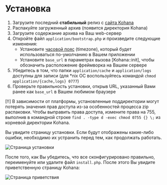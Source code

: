 # Установка

1. Загрузите последний **стабильный** релиз с [сайта Kohana](http://kohanaphp.com/)
2. Распакуйте загруженный архив (появится директория Kohana)
3. Загрузите содержание архива на Ваш web-сервер
4. Откройте файл `application/bootstrap.php` и произведите следующие изменения:
	- Установите [часовой пояс](http://php.net/timezones) (timezone), который будет использоваться по-умолчанию в Вашем приложении
	- Установите `base_url` в параметрах вызова [Kohana::init], чтобы обозначить расположение фреймворка на Вашем сервере
6. Убедитесь в том, что папки `application/cache` и `application/logs` доступны для записи (для *nix ОС воспользуйтесь командой `chmod application/{cache,logs} 0777`)
7. Проверьте правильность установки, открыв URL, указанный Вами ранее как `base_url` в Вашем любимом браузере

[!!] В зависимости от платформы, установленные поддиректории могут потерять значения прав доступа из-за особенностей процесса zip распаковки. Чтобы выправить права доступа, измените права на 755, выполнив в командной строке `find . -type d -exec chmod 0755 {} \;` из корневой директории Kohana.

Вы увидите страницу установки. Если будут отображены какие-либо ошибки, необходимо их устранить перед тем, как продолжать работать.

![Страница установки](img/install.png "Пример страницы установки")

После того, как Вы убедитесь, что все сконфигурировано правильно, переименуйте или удалите файл `install.php`. После этого Вы увидите приветственную страницу Kohana:

![Страница приветствия](img/welcome.png "Example of welcome page")

